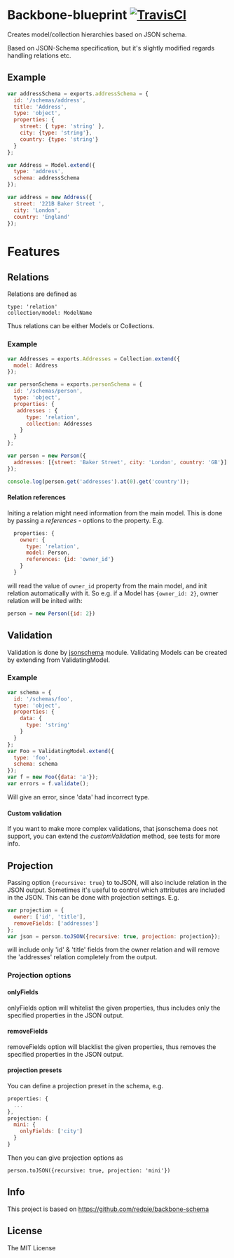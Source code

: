 # Backbone-blueprint [![TravisCI][travis-img-url]][travis-ci-url]

[travis-img-url]: https://travis-ci.org/mikkolehtinen/backbone-blueprint.png?branch=master
[travis-ci-url]: https://travis-ci.org/mikkolehtinen/backbone-blueprint

Creates model/collection hierarchies based on JSON schema.

Based on JSON-Schema specification, but it's slightly modified regards handling relations etc. 

## Example

```javascript
var addressSchema = exports.addressSchema = {
  id: '/schemas/address',
  title: 'Address',
  type: 'object',
  properties: {
    street: { type: 'string' },
    city: {type: 'string'},
    country: {type: 'string'}
  }
};

var Address = Model.extend({
  type: 'address',
  schema: addressSchema
});

var address = new Address({
  street: '221B Baker Street ',
  city: 'London',
  country: 'England'
});
```

# Features

## Relations

Relations are defined as 
	
	type: 'relation'
	collection/model: ModelName
	
Thus relations can be either Models or Collections.

### Example

```javascript
var Addresses = exports.Addresses = Collection.extend({
  model: Address
});

var personSchema = exports.personSchema = {
  id: '/schemas/person',
  type: 'object',
  properties: {
   addresses : {
      type: 'relation',
      collection: Addresses
    }
  }
};

var person = new Person({
  addresses: [{street: 'Baker Street', city: 'London', country: 'GB'}]
});

console.log(person.get('addresses').at(0).get('country'));

```

#### Relation references
Initing a relation might need information from the main model. This is done by passing a _references_ - options to the property. E.g.

```javascript
  properties: {
    owner: {
      type: 'relation',
      model: Person,
      references: {id: 'owner_id'}
    }
  }
```
will read the value of `` owner_id `` property from the main model, and init relation automatically with it. So e.g. if a Model has ``{owner_id: 2}``, owner relation will be inited with:

```javascript
person = new Person({id: 2})
```

## Validation
Validation is done by [jsonschema](https://github.com/tdegrunt/jsonschema) module. Validating Models can be created by extending from ValidatingModel.

### Example

```javascript
var schema = {
  id: '/schemas/foo',
  type: 'object',
  properties: {
    data: {
      type: 'string'
    }
  }
};
var Foo = ValidatingModel.extend({
  type: 'foo',
  schema: schema
});
var f = new Foo({data: 'a'});
var errors = f.validate();
```
Will give an error, since 'data' had incorrect type.


#### Custom validation

If you want to make more complex validations, that jsonschema does not support, you can extend the _customValidation_ method, see tests for more info.

## Projection

Passing option ``{recursive: true}`` to toJSON, will also include relation in the JSON output. Sometimes it's useful to control which attributes are included in the JSON. This can be done with projection settings. E.g.

```javascript
var projection = {
  owner: ['id', 'title'],
  removeFields: ['addresses']
};
var json = person.toJSON({recursive: true, projection: projection});
```
will include only 'id' & 'title' fields from the owner relation and will remove the 'addresses' relation completely from the output. 

### Projection options

#### onlyFields

onlyFields option will whitelist the given properties, thus includes only the specified properties in the JSON output.

#### removeFields

removeFields option will blacklist the given properties, thus removes the specified properties in the JSON output.

#### projection presets

You can define a projection preset in the schema, e.g.

```javascript
properties: {
  ...
},
projection: {
  mini: {
    onlyFields: ['city']
  }
}
```
Then you can give projection options as

	person.toJSON({recursive: true, projection: 'mini'})

## Info
This project is based on https://github.com/redpie/backbone-schema

## License

The MIT License